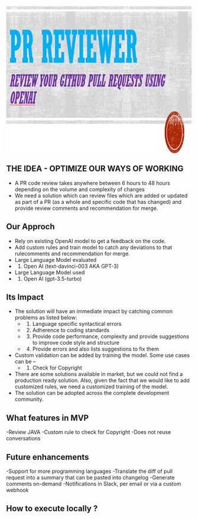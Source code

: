 <img align="center" height="400" src="https://github.com/Raghav-Bajaj/My-Programs/blob/main/pic1111.png"/>



## THE IDEA - OPTIMIZE OUR WAYS OF WORKING
- A PR code review takes anywhere between 6 hours to 48 hours depending on the volume and complexity of changes
- We need a solution which can review files which are added or updated as part of a PR (as a whole and specific code that has changed) and provide review comments and recommendation for merge.

## Our Approch 
- Rely on existing OpenAI model to get a feedback on the code.
- Add custom rules and train model to catch any deviations to that rulecomments and recommendation for merge.
- Large Language Model evaluated
 - 1. Open AI (text-davinci-003 AKA GPT-3)
 - Large Language Model used
 - 1. Open AI (gpt-3.5-turbo)
 
 ## Its Impact
 - The solution will have an immediate impact by catching common problems as listed below:
   - 1. Language specific syntactical errors
   - 2. Adherence to coding standards
   - 3. Provide code performance, complexity and provide suggestions to improve code style and structure
   - 4. Provide errors and also lists suggestions to fix them
 - Custom validation can be added by training the model. Some use cases can be –
   - 1. Check for Copyright
 - There are some solutions available in market, but we could not find a production ready solution. Also, given the fact that we would like to add customized rules, we need a customized training of the model.
- The solution can be adopted across the complete development community.

## What features in MVP 
-Review JAVA
-Custom rule to check for Copyright
-Does not reuse conversations

## Future enhancements
-Support for more programming languages
-Translate the diff of pull request into a summary that can be pasted into changelog
-Generate comments on-demand
-Notifications in Slack, per email or via a custom webhook

## How to execute locally ?
